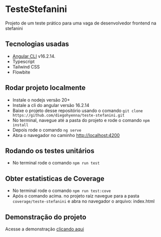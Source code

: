 # TesteStefanini

Projeto de um teste prático para uma vaga de desenvolvedor frontend na stefanini

## Tecnologias usadas

- [Angular CLI](https://github.com/angular/angular-cli) v16.2.14.
- Typescript
- Tailwind CSS
- Flowbite

## Rodar projeto localmente

- Instale o nodejs versão 20+
- Instale a cli do angular versão 16.2.14
- Baixe o projeto desse repositório usando o comando `git clone https://github.com/diegohyenna/teste-stefanini.git`
- No terminal, navegue até a pasta do projeto e rode o comando `npm install`
- Depois rode o comando `ng serve`
- Abra o navegador no caminho [http://localhost:4200](http://localhost:4200)

## Rodando os testes unitários

- No terminal rode o comando `npm run test`

## Obter estatisticas de Coverage

- No terminal rode o comando `npm run test:cove`
- Após o comando acima. no projeto raíz navegue para a pasta `coverage/teste-stefanini` e abra no navegador o arquivo: index.html

## Demonstração do projeto

Acesse a demonstração [clicando aqui](teste-stefanini.vercel.app)
